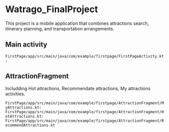 # Watrago_FinalProject
This project is a mobile application that combines attractions search, itinerary planning, and transportation arrangements.

## Main activity
`FirstPage/app/src/main/java/com/example/firstpage/FirstPageActivity.kt:`

## AttractionFragment
Includding Hot attractions, Recommendate attractions, My attractions activities.

`FirstPage/app/src/main/java/com/example/firstpage/AttractionFragment/MyAttractions.kt:`
`FirstPage/app/src/main/java/com/example/firstpage/AttractionFragment/HotAttractions.kt:`
`FirstPage/app/src/main/java/com/example/firstpage/AttractionFragment/RecommendAttractions.kt`
